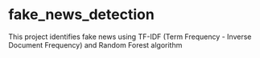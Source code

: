 # fake_news_detection

This project identifies fake news using TF-IDF (Term Frequency - Inverse Document Frequency) and Random Forest algorithm

